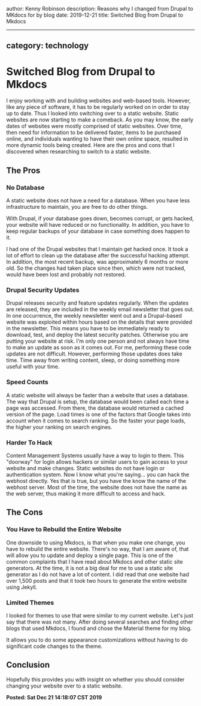 author: Kenny Robinson
description: Reasons why I changed from Drupal to MKdocs for by blog
date: 2019-12-21
title: Switched Blog from Drupal to Mkdocs

---
category: technology
---
# Switched Blog from Drupal to Mkdocs

I enjoy working with and building websites and web-based tools. However, like
any piece of software, it has to be regularly worked on in order to stay 
up to date. Thus I looked into switching over to a static website. Static 
websites are now starting to make a comeback. As you may know, the 
early dates of websites were mostly comprised of static websites. 
Over time, then need for information to be delivered faster, items 
to be purchased online, and individuals wanting to have their own 
online space, resulted in more dynamic tools being created. 
Here are the pros and cons that I discovered when researching to 
switch to a static website.

## The Pros

### No Database 

A static website does not have a need for a database. When you have less 
infrastructure to maintain, you are free to do other things. 

With Drupal, if your database goes down, becomes corrupt, or gets hacked, 
your website will have reduced or no functionality. In addition, you have 
to keep regular backups of your database in case something does happen to it. 

I had one of the Drupal websites that I maintain get hacked once. It took a 
lot of effort to clean up the database after the successful hacking attempt. 
In addition, the most recent backup, was approximately 6 months or more old.
So the changes had taken place since then, which were not tracked, would have 
been lost and probably not restored.

### Drupal Security Updates

Drupal releases security and feature updates regularly. When the updates are
released, they are included in the weekly email newsletter that goes out. 
In one occurrence, the weekly newsletter went out and a Drupal-based website 
was exploited within hours based on the details that were provided in the 
newsletter. This means you have to be immediately ready to download, test, 
and deploy the latest security patches. Otherwise you are putting your website
at risk. I'm only one person and not always have time to make an update as 
soon as it comes out. 
For me, performing these code updates are not difficult. However, performing 
those updates does take time.  Time away from writing content, sleep, or 
doing something more useful with your time. 

### Speed Counts 

A static website will always be faster than a website that uses a database. 
The way that Drupal is setup, the database would been called each time a page 
was accessed. From there, the database would returned a cached version of
the page. Load times is one of the factors that Google takes into account 
when it comes 
to search ranking. So the faster your page loads, the higher your ranking 
on search engines. 

### Harder To Hack

Content Management Systems usually have a way to login to them. This 
"doorway" for login allows hackers or similar users to gain access to your 
website and make changes. Static websites do not have login or authentication
system. Now I know what you're saying... you can hack the webhost directly. 
Yes that is true, but you have the know the name of the webhost server. 
Most of the time, the website does not have the name as the web server, 
thus making it more difficult to access and hack. 

## The Cons

### You Have to Rebuild the Entire Website
 
One downside to using Mkdocs, is that when you make one change, you have to 
rebuild the entire website. There's no way, that I am aware of, that will 
allow you to update and deploy a single page. This is one of the common 
complaints that I have read about Mkdocs and other static site generators. 
At the time, it is not a big deal for me to use a static site generator as 
I do not have a lot of content. I did read that one website had over 1,500
posts and that it took two hours to generate the entire website using Jekyll. 

### Limited Themes

I looked for themes to use that were similar to my current website. Let's just 
say that there was not many. After doing several searches and finding other 
blogs that used Mkdocs, I found and chose the Material theme for my blog.

It allows you to do some appearance customizations without having to do 
significant code changes to the theme.

## Conclusion

Hopefully this provides you with insight on whether you should consider 
changing your website over to a static website.

**Posted: Sat Dec 21 14:18:07 CST 2019**

